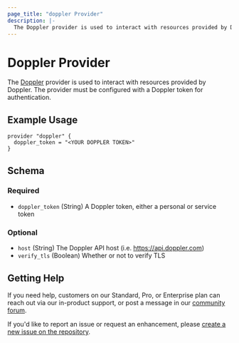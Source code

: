 ```yaml
---
page_title: "doppler Provider"
description: |-
  The Doppler provider is used to interact with resources provided by Doppler. The provider must be configured with a Doppler token for authentication.
---
```


# Doppler Provider

The [Doppler](https://doppler.com) provider is used to interact with resources provided by Doppler. The provider must be configured with a Doppler token for authentication.

## Example Usage

```hcl
provider "doppler" {
  doppler_token = "<YOUR DOPPLER TOKEN>"
}
```

<!-- schema generated by tfplugindocs -->
## Schema

### Required

- `doppler_token` (String) A Doppler token, either a personal or service token

### Optional

- `host` (String) The Doppler API host (i.e. https://api.doppler.com)
- `verify_tls` (Boolean) Whether or not to verify TLS

## Getting Help

If you need help, customers on our Standard, Pro, or Enterprise plan can reach out via our in-product support, or post a message in our [community forum](https://community.doppler.com/c/need-help/6).

If you'd like to report an issue or request an enhancement, please [create a new issue on the repository](https://github.com/DopplerHQ/terraform-provider-doppler/issues).
